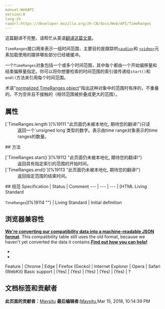 ```yaml
---
manual:WebAPI
version:0
lang:zh
rawUrl:https://developer.mozilla.org/zh-CN/docs/Web/API/TimeRanges
---
```




这篇翻译不完整。请帮忙从英语[翻译这篇文章](%19109 "")。




`TimeRanges`接口用来表示一组时间范围，主要目的是跟踪供[`<audio>`](%148 "HTML <audio> 元素用于在文档中表示音频内容。 <audio> 元素可以包含多个音频资源， 这些音频资源可以使用 src 属性或者<source> 元素来进行描述； 浏览器将会选择最合适的一个来使用。对于不支持<audio>元素的浏览器，<audio>元素也可以作为浏览器不识别的内容加入到文档中。")和
[`<video>`](%30 "HTML <video> 元素 用于在HTML或者XHTML文档中嵌入视频内容。")元素加载使用的媒体哪些部分已经被缓冲。


一个`TimeRanges`对象包括一个或多个时间范围，其中每个都由一个开始偏移量和结束偏移量指定。你可以将你想要检索的时间范围的索引值传递给`start()`和`end()`方法来引用每个时间范围。



术语&quot;[normalized TimeRanges object](%19110 "")&quot;指出这种对象中的范围时有序的，不重叠的，不为空并且不接触的（相邻范围被折叠成更大的范围）。


## 属性<a name="属性"></a>
<dl><dt id=''>[`TimeRanges.length`](%19111 "此页面仍未被本地化, 期待您的翻译!")只读</dt><dd>返回一个`unsigned long`类型的数字。表示由time range对象表示的time ranges的数量。</dd></dl>
## 方法<a name="方法"></a>
<dl><dt id=''>[`TimeRanges.start()`](%19112 "此页面仍未被本地化, 期待您的翻译!")</dt><dd>返回具有指定索引的范围的开始时间。</dd><dt id=''>[`TimeRanges.end()`](%19113 "此页面仍未被本地化, 期待您的翻译!")</dt><dd>返回指定范围的结束时间。</dd></dl>
## 规范<a name="规范"></a>
Specification | Status | Comment 
 ---  |  ---  |  ---  | 
[HTML Living Standard<br></br><small>TimeRanges</small>](%19114 "") | Living Standard | Initial definition 


## 浏览器兼容性<a name="浏览器兼容性"></a>


**[We&#39;re converting our compatibility data into a machine-readable JSON format](%3344 "")**. This compatibility table still uses the old format, because we haven&#39;t yet converted the data it contains.**[Find out how you can help!](%3392 "")**


* 
* 
Feature | Chrome | Edge | Firefox (Gecko) | Internet Explorer | Opera | Safari (WebKit) 
Basic support | (Yes) | (Yes) | (Yes) | (Yes) | (Yes) | ? 






## 文档标签和贡献者
**此页面的贡献者：**[Maysjtu](%19115 "")
**最后编辑者:**[Maysjtu](%19115 ""),<time>Mar 15, 2018, 10:14:39 PM</time>



